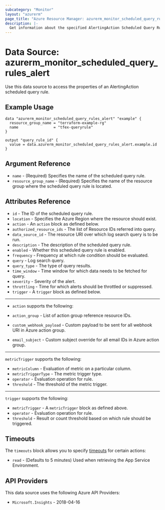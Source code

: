 ```yaml
---
subcategory: "Monitor"
layout: "azurerm"
page_title: "Azure Resource Manager: azurerm_monitor_scheduled_query_rules_alert"
description: |-
  Get information about the specified AlertingAction Scheduled Query Rules resource.
---
```


# Data Source: azurerm_monitor_scheduled_query_rules_alert

Use this data source to access the properties of an AlertingAction scheduled query rule.

## Example Usage

```hcl
data "azurerm_monitor_scheduled_query_rules_alert" "example" {
  resource_group_name = "terraform-example-rg"
  name                = "tfex-queryrule"
}

output "query_rule_id" {
  value = data.azurerm_monitor_scheduled_query_rules_alert.example.id
}
```

## Argument Reference

* `name` - (Required) Specifies the name of the scheduled query rule.
* `resource_group_name` - (Required) Specifies the name of the resource group where the scheduled query rule is located.

## Attributes Reference

* `id` - The ID of the scheduled query rule.
* `location` - Specifies the Azure Region where the resource should exist.
* `action` - An `action` block as defined below.
* `authorized_resource_ids` - The list of Resource IDs referred into query.
* `data_source_id` - The resource URI over which log search query is to be run.
* `description` - The description of the scheduled query rule.
* `enabled` - Whether this scheduled query rule is enabled.
* `frequency` - Frequency at which rule condition should be evaluated.
* `query` - Log search query.
* `query_type` - The type of query results.
* `time_window` - Time window for which data needs to be fetched for query.
* `severity` - Severity of the alert.
* `throttling` - Time for which alerts should be throttled or suppressed.
* `trigger` - A `trigger` block as defined below.

---

* `action` supports the following:

* `action_group` - List of action group reference resource IDs.
* `custom_webhook_payload` - Custom payload to be sent for all webhook URI in Azure action group.
* `email_subject` - Custom subject override for all email IDs in Azure action group.

---

`metricTrigger` supports the following:

* `metricColumn` - Evaluation of metric on a particular column.
* `metricTriggerType` - The metric trigger type.
* `operator` - Evaluation operation for rule.
* `threshold` - The threshold of the metric trigger.

---

`trigger` supports the following:

* `metricTrigger` - A `metricTrigger` block as defined above.
* `operator` - Evaluation operation for rule.
* `threshold` - Result or count threshold based on which rule should be triggered.

## Timeouts

The `timeouts` block allows you to specify [timeouts](https://developer.hashicorp.com/terraform/language/resources/configure#define-operation-timeouts) for certain actions:

* `read` - (Defaults to 5 minutes) Used when retrieving the App Service Environment.

## API Providers
<!-- This section is generated, changes will be overwritten -->
This data source uses the following Azure API Providers:

* `Microsoft.Insights` - 2018-04-16
